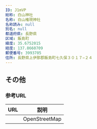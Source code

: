 ```yaml
---
ID: J1mVP
総称: 白山神社
名称: 白山権現神社
名称読み: null
別名: null
都道府県: 長野県
区域: 飯島町
緯度: 35.6752015
経度: 137.8660709
郵便番号: 3993705
住所: 長野県上伊那郡飯島町七久保３０１７−２４
---
```


## その他

### 参考URL

| URL | 説明          |
| --- | ------------- |
|     | OpenStreetMap |
